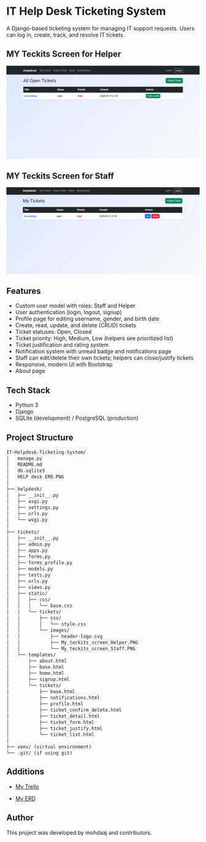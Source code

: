 
# IT Help Desk Ticketing System

A Django-based ticketing system for managing IT support requests. Users can log in, create, track, and resolve IT tickets.



## MY Teckits Screen for Helper

![Helper Ticket Screen](tickets/static/tickets/images/My_teckits_screen_Helper.PNG)

## MY Teckits Screen for Staff

![Staff Ticket Screen](tickets/static/tickets/images/My_teckits_screen_Staff.PNG)


## Features
- Custom user model with roles: Staff and Helper
- User authentication (login, logout, signup)
- Profile page for editing username, gender, and birth date
- Create, read, update, and delete (CRUD) tickets
- Ticket statuses: Open, Closed
- Ticket priority: High, Medium, Low (helpers see prioritized list)
- Ticket justification and rating system
- Notification system with unread badge and notifications page
- Staff can edit/delete their own tickets; helpers can close/justify tickets
- Responsive, modern UI with Bootstrap
- About page



## Tech Stack
- Python 3
- Django
- SQLite (development) / PostgreSQL (production)


## Project Structure

```
IT-Helpdesk-Ticketing-System/
│   manage.py
│   README.md
│   db.sqlite3
│   HELP desk ERD.PNG
│
├── helpdesk/
│   ├── __init__.py
│   ├── asgi.py
│   ├── settings.py
│   ├── urls.py
│   └── wsgi.py
│
├── tickets/
│   ├── __init__.py
│   ├── admin.py
│   ├── apps.py
│   ├── forms.py
│   ├── forms_profile.py
│   ├── models.py
│   ├── tests.py
│   ├── urls.py
│   ├── views.py
│   ├── static/
│   │   ├── css/
│   │   │   └── base.css
│   │   └── tickets/
│   │       ├── css/
│   │       │   └── style.css
│   │       └── images/
│   │           ├── header-logo.svg
│   │           ├── My_teckits_screen_Helper.PNG
│   │           └── My_teckits_screen_Staff.PNG
│   └── templates/
│       ├── about.html
│       ├── base.html
│       ├── home.html
│       ├── signup.html
│       └── tickets/
│           ├── base.html
│           ├── notifications.html
│           ├── profile.html
│           ├── ticket_confirm_delete.html
│           ├── ticket_detail.html
│           ├── ticket_form.html
│           ├── ticket_justify.html
│           └── ticket_list.html
│
├── venv/ (virtual environment)
└── .git/ (if using git)
```

## Additions

- [My Trello](https://trello.com/invite/b/68c4f7078120418905c3f4b0/ATTI774f23c1448e0ee46e469fd41f5b46390476E4A7/it-help-desk-ticketing-system)

- [My ERD](https://imgur.com/a/KnB6viZ)

## Author

This project was developed by mohdaaj and contributors.


